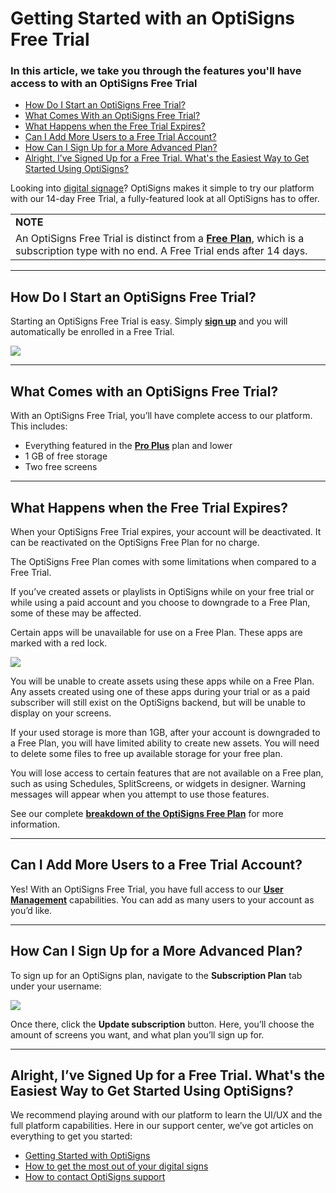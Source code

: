 # Getting Started with an OptiSigns Free Trial

### In this article, we take you through the features you'll have access to with an OptiSigns Free Trial

* [How Do I Start an OptiSigns Free Trial?](#Start)
* [What Comes With an OptiSigns Free Trial?](#Comes)
* [What Happens when the Free Trial Expires?](#Expires)
* [Can I Add More Users to a Free Trial Account?](#Users)
* [How Can I Sign Up for a More Advanced Plan?](#Advanced)
* [Alright, I’ve Signed Up for a Free Trial. What's the Easiest Way to Get Started Using OptiSigns?](#SignedUp)

Looking into [digital signage](https://www.optisigns.com/)? OptiSigns makes it simple to try our platform with our 14-day Free Trial, a fully-featured look at all OptiSigns has to offer.

|  |
| --- |
| **NOTE** |
| An OptiSigns Free Trial is distinct from a [**Free Plan**](https://support.optisigns.com/hc/en-us/articles/33940834613139-What-Do-I-Get-With-an-OptiSigns-Free-Plan), which is a subscription type with no end. A Free Trial ends after 14 days. |

---

How Do I Start an OptiSigns Free Trial?
---------------------------------------

Starting an OptiSigns Free Trial is easy. Simply [**sign up**](https://app.optisigns.com/signUp) and you will automatically be enrolled in a Free Trial.

![](https://support.optisigns.com/hc/article_attachments/37966058631955)

---

What Comes with an OptiSigns Free Trial?
----------------------------------------

With an OptiSigns Free Trial, you’ll have complete access to our platform. This includes:

* Everything featured in the **[Pro Plus](https://www.optisigns.com/pricing)** plan and lower
* 1 GB of free storage
* Two free screens

---

What Happens when the Free Trial Expires?
-----------------------------------------

When your OptiSigns Free Trial expires, your account will be deactivated. It can be reactivated on the OptiSigns Free Plan for no charge.

The OptiSigns Free Plan comes with some limitations when compared to a Free Trial.

If you’ve created assets or playlists in OptiSigns while on your free trial or while using a paid account and you choose to downgrade to a Free Plan, some of these may be affected.

Certain apps will be unavailable for use on a Free Plan. These apps are marked with a red lock.

![](https://support.optisigns.com/hc/article_attachments/37966058635923)

You will be unable to create assets using these apps while on a Free Plan. Any assets created using one of these apps during your trial or as a paid subscriber will still exist on the OptiSigns backend, but will be unable to display on your screens.

If your used storage is more than 1GB, after your account is downgraded to a Free Plan, you will have limited ability to create new assets. You will need to delete some files to free up available storage for your free plan.

You will lose access to certain features that are not available on a Free plan, such as using Schedules, SplitScreens, or widgets in designer. Warning messages will appear when you attempt to use those features.

See our complete [**breakdown of the OptiSigns Free Plan**](https://support.optisigns.com/hc/en-us/articles/33940834613139-What-Do-I-Get-With-an-OptiSigns-Free-Plan) for more information.

---

Can I Add More Users to a Free Trial Account?
---------------------------------------------

Yes! With an OptiSigns Free Trial, you have full access to our [**User Management**](https://support.optisigns.com/hc/en-us/articles/360046356113-Advanced-Security-Managing-User-Roles) capabilities. You can add as many users to your account as you’d like.

---

How Can I Sign Up for a More Advanced Plan?
-------------------------------------------

To sign up for an OptiSigns plan, navigate to the **Subscription Plan** tab under your username:

![](https://support.optisigns.com/hc/article_attachments/37966066332435)

Once there, click the **Update subscription** button. Here, you’ll choose the amount of screens you want, and what plan you’ll sign up for.

---

Alright, I’ve Signed Up for a Free Trial. What's the Easiest Way to Get Started Using OptiSigns?
------------------------------------------------------------------------------------------------

We recommend playing around with our platform to learn the UI/UX and the full platform capabilities. Here in our support center, we’ve got articles on everything to get you started:

* [Getting Started with OptiSigns](https://support.optisigns.com/hc/en-us/articles/18823504383891-OptiSigns-Getting-Started-Guide)
* [How to get the most out of your digital signs](https://support.optisigns.com/hc/en-us/articles/25607930101907-How-to-get-the-most-out-of-your-Digital-Signs)
* [How to contact OptiSigns support](https://support.optisigns.com/hc/en-us/articles/35626165056787-How-to-Contact-OptiSigns-Support)